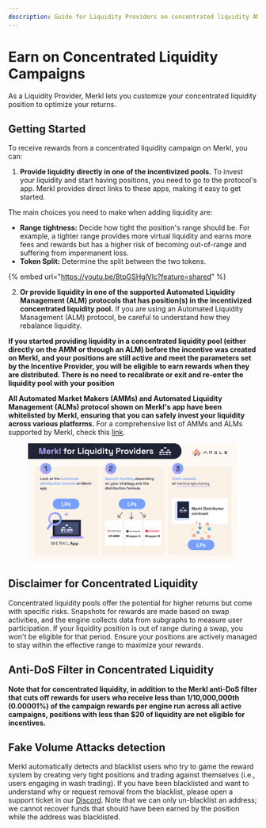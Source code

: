 ```yaml
---
description: Guide for Liquidity Providers on concentrated liquidity AMMs to enjoy Merkl
---
```


# Earn on Concentrated Liquidity Campaigns

As a Liquidity Provider, Merkl lets you customize your concentrated liquidity position to optimize your returns.

## Getting Started

To receive rewards from a concentrated liquidity campaign on Merkl, you can:

1. **Provide liquidity directly in one of the incentivized pools.** To invest your liquidity and start having positions, you need to go to the protocol's app. Merkl provides direct links to these apps, making it easy to get started.

The main choices you need to make when adding liquidity are:

* **Range tightness:** Decide how tight the position's range should be. For example, a tighter range provides more virtual liquidity and earns more fees and rewards but has a higher risk of becoming out-of-range and suffering from impermanent loss.
* **Token Split:** Determine the split between the two tokens.

{% embed url="https://youtu.be/8tpGSHglVlc?feature=shared" %}

2. **Or provide liquidity in one of the supported Automated Liquidity Management (ALM) protocols that has position(s) in the incentivized concentrated liquidity pool.** If you are using an Automated Liquidity Management (ALM) protocol, be careful to understand how they rebalance liquidity.

**If you started providing liquidity in a concentrated liquidity pool (either directly on the AMM or through an ALM) before the incentive was created on Merkl, and your positions are still active and meet the parameters set by the Incentive Provider, you will be eligible to earn rewards when they are distributed. There is no need to recalibrate or exit and re-enter the liquidity pool with your position**

**All Automated Market Makers (AMMs) and Automated Liquidity Management (ALMs) protocol shown on Merkl's app have been whitelisted by Merkl, ensuring that you can safely invest your liquidity across various platforms.** For a comprehensive list of AMMs and ALMs supported by Merkl, check this [link](https://app.merkl.xyz/integrations).

<figure><img src="../../.gitbook/assets/merkl-for-liquidity-providers.png" alt=""><figcaption></figcaption></figure>

## Disclaimer for Concentrated Liquidity

Concentrated liquidity pools offer the potential for higher returns but come with specific risks. Snapshots for rewards are made based on swap activities, and the engine collects data from subgraphs to measure user participation. If your liquidity position is out of range during a swap, you won't be eligible for that period. Ensure your positions are actively managed to stay within the effective range to maximize your rewards.

## Anti-DoS Filter in Concentrated Liquidity

**Note that for concentrated liquidity, in addition to the Merkl anti-DoS filter that cuts off rewards for users who receive less than 1/10,000,000th (0.00001%) of the campaign rewards per engine run across all active campaigns, positions with less than $20 of liquidity are not eligible for incentives.**

## Fake Volume Attacks detection

Merkl automatically detects and blacklist users who try to game the reward system by creating very tight positions and trading against themselves (i.e., users engaging in wash trading). If you have been blacklisted and want to understand why or request removal from the blacklist, please open a support ticket in our [Discord](https://discord.gg/tZPwmgqH). Note that we can only un-blacklist an address; we cannot recover funds that should have been earned by the position while the address was blacklisted.
